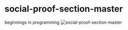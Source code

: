 # social-proof-section-master
beginnings in programming
![social-proof-section-master](https://user-images.githubusercontent.com/123893544/216865806-9b85ce91-96c2-4eea-9cf8-568752efe8b2.png)
